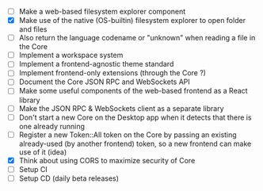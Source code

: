 - [ ] Make a web-based filesystem explorer component
- [x] Make use of the native (OS-builtin) filesystem explorer to open folder and files
- [ ] Also return the language codename or "unknown" when reading a file in the Core
- [ ] Implement a workspace system
- [ ] Implement a frontend-agnostic theme standard
- [ ] Implement frontend-only extensions (through the Core ?)
- [ ] Document the Core JSON RPC and WebSockets API
- [ ] Make some useful components of the web-based frontend as a React library
- [ ] Make the JSON RPC & WebSockets client as a separate library
- [ ] Don't start a new Core on the Desktop app when it detects that there is one already running
- [ ] Register a new Token::All token on the Core by passing an existing already-used (by another frontend) token, so a new frontend can make use of it (idea)
- [x] Think about using CORS to maximize security of Core
- [ ] Setup CI
- [ ] Setup CD (daily beta releases)